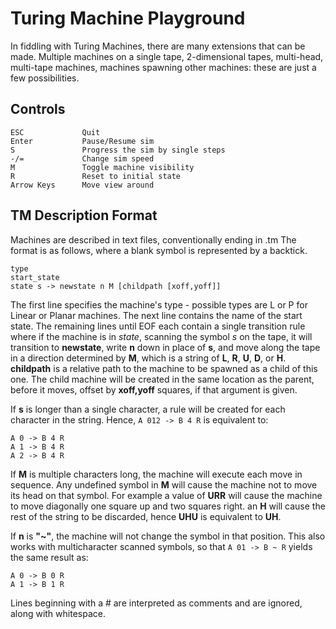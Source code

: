 # Turing Machine Playground
In fiddling with Turing Machines, there are many extensions that can be made. Multiple machines on a single tape, 2-dimensional tapes, multi-head, multi-tape machines, machines spawning other machines: these are just a few possibilities.

## Controls
    ESC             Quit
    Enter           Pause/Resume sim
    S               Progress the sim by single steps
    -/=             Change sim speed
    M               Toggle machine visibility
    R               Reset to initial state
    Arrow Keys      Move view around

## TM Description Format
Machines are described in text files, conventionally ending in .tm
The format is as follows, where a blank symbol is represented by a backtick.

    type
    start_state
    state s -> newstate n M [childpath [xoff,yoff]]

The first line specifies the machine's type - possible types are L or P for Linear or Planar machines.
The next line contains the name of the start state.
The remaining lines until EOF each contain a single transition rule where if the machine is in *state*, scanning the symbol *s* on the tape, it will transition to **newstate**, write **n** down in place of **s**, and move along the tape in a direction determined by **M**, which is a string of **L**, **R**, **U**, **D**, or **H**.
**childpath** is a relative path to the machine to be spawned as a child of this one. The child machine will be created in the same location as the parent, before it moves, offset by **xoff,yoff** squares, if that argument is given.

If **s** is longer than a single character, a rule will be created for each character in the string. Hence, ```A 012 -> B 4 R``` is equivalent to:
```
A 0 -> B 4 R
A 1 -> B 4 R
A 2 -> B 4 R
```

If **M** is multiple characters long, the machine will execute each move in sequence. Any undefined symbol in **M** will cause the machine not to move its head on that symbol. For example a value of **URR** will cause the machine to move diagonally one square up and two squares right. an **H** will cause the rest of the string to be discarded, hence **UHU** is equivalent to **UH**. 

If **n** is **"~"**, the machine will not change the symbol in that position. This also works with multicharacter scanned symbols, so that ```A 01 -> B ~ R``` yields the same result as:
```
A 0 -> B 0 R
A 1 -> B 1 R
```

Lines beginning with a # are interpreted as comments and are ignored, along with whitespace.
